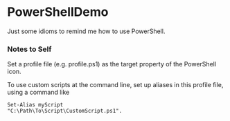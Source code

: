 # PowerShellDemo
Just some idioms to remind me how to use PowerShell.

### Notes to Self ###
Set a profile file (e.g. profile.ps1) as the target property of the PowerShell icon.

To use custom scripts at the command line, set up aliases in this profile file, using a command like

<code>Set-Alias myScript "C:\Path\To\Script\CustomScript.ps1".</code>
